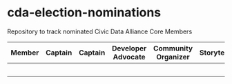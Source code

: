 # cda-election-nominations
Repository to track nominated Civic Data Alliance Core Members


|Member   |Captain   |Captain   |Developer Advocate   |Community  Organizer   |Storyteller   |Delivery Lead |
|---|---|---|---|---|---|---|
|   |   |   |   |   |   |   |
|   |   |   |   |   |   |   |
|   |   |   |   |   |   |   |
|   |   |   |   |   |   |   |
|   |   |   |   |   |   |   |
